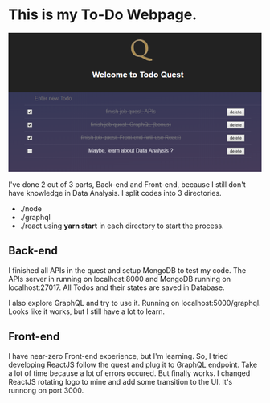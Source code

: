 This is my To-Do Webpage. 
===

![My Very First React App!](/job-quest.png)

I've done 2 out of 3 parts, Back-end and Front-end, because I still don't have knowledge in Data Analysis. I split codes into 3 directories. 
- ./node
- ./graphql
- ./react
using **yarn start** in each directory to start the process.

Back-end
---
I finished all APIs in the quest and setup MongoDB to test my code. The APIs server in running on localhost:8000 and MongoDB running on localhost:27017. All Todos and their states are saved in Database.

I also explore GraphQL and try to use it. Running on localhost:5000/graphql. Looks like it works, but I still have a lot to learn.

Front-end
---
I have near-zero Front-end experience, but I'm learning. So, I tried developing ReactJS follow the quest and plug it to GraphQL endpoint. Take a lot of time because a lot of errors occured. But finally works. I changed ReactJS rotating logo to mine and add some transition to the UI. It's runnong on port 3000.

